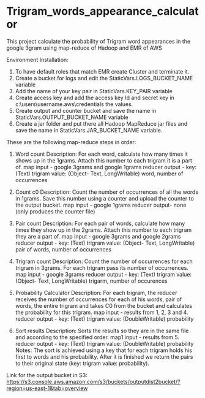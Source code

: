# Trigram_words_appearance_calculator
This project calculate the probability of Trigram word appearances in the google 3gram using map-reduce of Hadoop and EMR of AWS

Environment Installation:
1. To have default roles that match EMR create Cluster and terminate it.
2. Create a bucket for logs and edit the StaticVars.LOGS_BUCKET_NAME variable
3. Add the name of your key pair in StaticVars.KEY_PAIR variable
4. Create access key and add the access key Id and secret key in c:\users\username\.aws\credentials the values.
5. Create output and counter bucket and save the name in StaticVars.OUTPUT_BUCKET_NAME variable
6. Create a jar folder and put there all Hadoop MapReduce jar files and save the name in StaticVars.JAR_BUCKET_NAME variable.


These are the following map-reduce steps in order:
1. Word count
    Description: For each word, calculate how many times it shows up in the 1grams. 
                 Attach this number to each trigram it is a part of.
    map input - google 3grams and google 1grams
    reducer output -    key: (Text) trigram
                        value: (Object- Text, LongWritable) word, number of occurrences 

2. Count c0
    Description: Count the number of occurrences of all the words in 1grams.
                 Save this number using a counter and upload the counter to the output bucket.
    map input - google 1grams
    reducer output- none (only produces the counter file)
                 
3. Pair count
    Description: For each pair of words, calculate how many times they show up in the 2grams.
                 Attach this number to each trigram they are a part of.
    map input - google 3grams and google 2grams
    reducer output -    key: (Text) trigram
                        value: (Object- Text, LongWritable) pair of words, number of occurrences 

4. Trigram count
    Description: Count the number of occurrences for each trigram in 3grams.
                 For each trigram pass its number of occurrences.
    map input - google 3grams
    reducer output -    key: (Text) trigram
                        value: (Object- Text, LongWritable) trigarm, number of occurences 
    
5. Probability Calculator
    Description: For each trigram, the reducer receives the number of occurrences for each of his words, pair of words, the entire trigram and takes C0 from the bucket and calculates the probability for this trigram.
    map input - results from 1, 2, 3 and 4.
    reducer output -    key: (Text) trigram
                        value: (DoubleWritable) probability 
    
6. Sort results
    Description: Sorts the results so they are in the same file and according to the specified order. 
    map1 input - results from 5.
    reducer output -    key: (Text) trigram
                        value: (DoubleWritable) probability
    Notes: The sort is achieved using a key that for each trigram holds his first to words and his probability. 
           After it is finished we return the pairs to their original state (key: trigram value: probability).

Link for the output bucket in S3:    
https://s3.console.aws.amazon.com/s3/buckets/outputdist2bucket/?region=us-east-1&tab=overview
